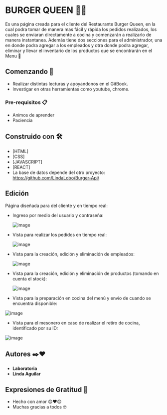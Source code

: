 # BURGER QUEEN 👑🍔

Es una página creada para el cliente del Restaurante Burger Queen, en la cual podra tomar de manera mas fácil y rápida los pedidos realizados, los cuales se enviaran directamente a cocina y comenzarán a realizarlo de manera instantanea. Además tiene dos secciones para el administrador, una en donde podra agregar a los empleados y otra donde podra agregar, eliminar y llevar el inventario de los productos que se encontrarán en el Menu 📝

## Comenzando 🚀

* Realizar distintas lecturas y apoyandonos en el GitBook.
* Investigar en otras herramientas como youtube, chrome.

### Pre-requisitos 📋

* Animos de aprender
* Paciencia


## Construido con 🛠️

* [HTML]
* [CSS]
* [JAVASCRIPT]
* [REACT]
* La base de datos depende del otro proyecto: https://github.com/LindaLobo/Burger-Api/

## Edición

Página diseñada para del cliente y en tiempo real:

* Ingreso por medio del usuario y contraseña:

  ![image](https://github.com/LindaLobo/DEV006-burger-queen-api-client/assets/104039974/cdb383fb-5509-4b3a-b3e7-ecb1dd14fc97)

* Vista para realizar los pedidos en tiempo real:

  ![image](https://github.com/LindaLobo/DEV006-burger-queen-api-client/assets/104039974/c04e6380-6e80-40d2-bbef-57034c54761b)

* Vista para la creación, edición y eliminación de empleados:

  ![image](https://github.com/LindaLobo/DEV006-burger-queen-api-client/assets/104039974/4c25509f-4deb-4559-ae8c-d2e404f0e262)

* Vista para la creación, edición y eliminación de productos (tomando en cuenta el stock):

  ![image](https://github.com/LindaLobo/DEV006-burger-queen-api-client/assets/104039974/29cef332-9a4e-456e-bfb5-450d9fea6ccb)

* Vista para la preparación en cocina del menú y envio de cuando se encuentra disponible:

![image](https://github.com/LindaLobo/DEV006-burger-queen-api-client/assets/104039974/60e00372-34de-44ef-964d-547dfc592e53)

* Vista para el mesonero en caso de realizar el retiro de cocina, identificado por su ID:

![image](https://github.com/LindaLobo/DEV006-burger-queen-api-client/assets/104039974/997e0c3d-e005-4ee0-9c3a-ac8bf1238b5b)


## Autores ✒️❤️

* **Laboratoria**
* **Linda Aguilar**

## Expresiones de Gratitud 🎁

* Hecho con amor 😊❤️😊
* Muchas gracias a todos 🤓
